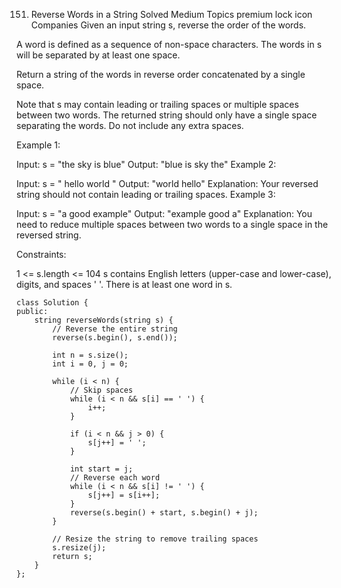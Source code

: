 151. Reverse Words in a String
     Solved
     Medium
     Topics
     premium lock icon
     Companies
     Given an input string s, reverse the order of the words.

A word is defined as a sequence of non-space characters. The words in s will be separated by at least one space.

Return a string of the words in reverse order concatenated by a single space.

Note that s may contain leading or trailing spaces or multiple spaces between two words. The returned string should only have a single space separating the words. Do not include any extra spaces.

Example 1:

Input: s = "the sky is blue"
Output: "blue is sky the"
Example 2:

Input: s = " hello world "
Output: "world hello"
Explanation: Your reversed string should not contain leading or trailing spaces.
Example 3:

Input: s = "a good example"
Output: "example good a"
Explanation: You need to reduce multiple spaces between two words to a single space in the reversed string.

Constraints:

1 <= s.length <= 104
s contains English letters (upper-case and lower-case), digits, and spaces ' '.
There is at least one word in s.

```
class Solution {
public:
    string reverseWords(string s) {
        // Reverse the entire string
        reverse(s.begin(), s.end());

        int n = s.size();
        int i = 0, j = 0;

        while (i < n) {
            // Skip spaces
            while (i < n && s[i] == ' ') {
                i++;
            }

            if (i < n && j > 0) {
                s[j++] = ' ';
            }

            int start = j;
            // Reverse each word
            while (i < n && s[i] != ' ') {
                s[j++] = s[i++];
            }
            reverse(s.begin() + start, s.begin() + j);
        }

        // Resize the string to remove trailing spaces
        s.resize(j);
        return s;
    }
};

```

